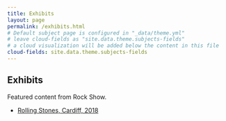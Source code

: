 ```yaml
---
title: Exhibits
layout: page
permalink: /exhibits.html
# Default subject page is configured in "_data/theme.yml"
# leave cloud-fields as "site.data.theme.subjects-fields"
# a cloud visualization will be added below the content in this file
cloud-fields: site.data.theme.subjects-fields
---
```


## Exhibits

Featured content from Rock Show.

- [Rolling Stones, Cardiff, 2018](/rock-show/stones1982.html)
